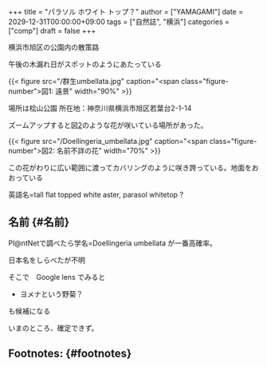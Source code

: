 +++
title = "パラソル ホワイト トップ？"
author = ["YAMAGAMI"]
date = 2029-12-31T00:00:00+09:00
tags = ["自然誌", "横浜"]
categories = ["comp"]
draft = false
+++

横浜市旭区の公園内の散策路

午後の木漏れ日がスポットのようにあたっている

{{< figure src="/群生umbellata.jpg" caption="<span class=\"figure-number\">&#22259;1:  </span>遠景" width="90%" >}}

場所は桧山公園 所在地：神奈川県横浜市旭区若葉台2-1-14　

ズームアップすると図[2](#figure--zoom-up)のような花が咲いている場所があった。

<a id="figure--zoom-up"></a>

{{< figure src="/Doellingeria_umbellata.jpg" caption="<span class=\"figure-number\">&#22259;2:  </span>名前不詳の花" width="70%" >}}

この花がわりに広い範囲に渡ってカバリングのように咲き誇っている。地面をおおっている

英語名=tall flat topped white aster, parasol whitetop ?


## 名前 {#名前}

Pl@ntNetで調べたら学名=Doellingeria umbellata
が一番高確率。

日本名をしらべたが不明

そこで　Google lens でみると

-   ヨメナという野菊？

も候補になる

いまのところ、確定できず。


## Footnotes: {#footnotes}
